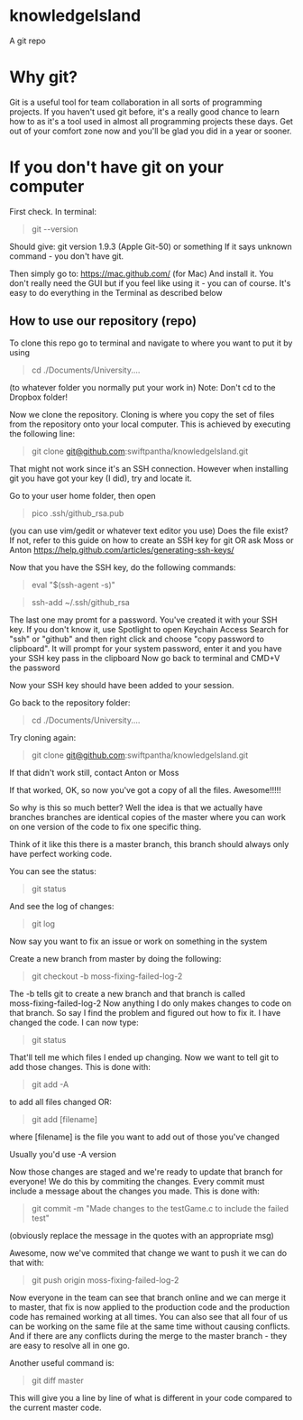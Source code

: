 # knowledgeIsland
A git repo

# Why git?
Git is a useful tool for team collaboration in all sorts of programming projects.
If you haven't used git before, it's a really good chance to learn how to as it's a tool used in almost all programming projects these days.
Get out of your comfort zone now and you'll be glad you did in a year or sooner.

# If you don't have git on your computer
First check. In terminal:
> git --version

Should give: git version 1.9.3 (Apple Git-50) or something
If it says unknown command - you don't have git.

Then simply go to: https://mac.github.com/ (for Mac)
And install it.
You don't really need the GUI but if you feel like using it - you can of course.
It's easy to do everything in the Terminal as described below

## How to use our repository (repo)

To clone this repo go to terminal and navigate to where you want 
to put it by using 

> cd ./Documents/University.... 

(to whatever folder you normally put your work in)
Note: Don't cd to the Dropbox folder!

Now we clone the repository. Cloning is where you copy the set of files
from the repository onto your local computer. This is achieved by executing 
the following line:

> git clone git@github.com:swiftpantha/knowledgeIsland.git

That might not work since it's an SSH connection.
However when installing git you have got your key (I did), try and locate it.

Go to your user home folder, then open
> pico .ssh/github_rsa.pub

(you can use vim/gedit or whatever text editor you use)
Does the file exist?
If not, refer to this guide on how to create an SSH key for git OR ask Moss or Anton
https://help.github.com/articles/generating-ssh-keys/

Now that you have the SSH key, do the following commands:
> eval "$(ssh-agent -s)"

> ssh-add ~/.ssh/github_rsa

The last one may promt for a password. You've created it with your SSH key. 
If you don't know it, use Spotlight to open Keychain Access
Search for "ssh" or "github" and then right click and choose "copy password to clipboard". 
It will prompt for your system password, enter it and you have your SSH key pass in the clipboard
Now go back to terminal and CMD+V the password

Now your SSH key should have been added to your session.

Go back to the repository folder:
> cd ./Documents/University....

Try cloning again:
> git clone git@github.com:swiftpantha/knowledgeIsland.git

If that didn't work still, contact Anton or Moss

If that worked, OK, so now you've got a copy of all the files. Awesome!!!!!

So why is this so much better? Well the idea is that we actually have branches
branches are identical copies of the master where you can work on one version
of the code to fix one specific thing.

Think of it like this there is a master branch, this branch should
always only have perfect working code. 

You can see the status:
> git status

And see the log of changes:
> git log

Now say you want to fix an issue or work on something in the system

Create a new branch from master by doing the following:

> git checkout -b moss-fixing-failed-log-2

The -b tells git to create a new branch and that branch is called  
moss-fixing-failed-log-2 Now anything I do only makes changes to code on
that branch. So say I find the problem and figured out how to fix it. I have changed the code.
I can now type:

> git status

That'll tell me which files I ended up changing. Now we want to tell git
to add those changes. This is done with:

> git add -A 

to add all files changed
OR:
> git add [filename]

where [filename] is the file you want to add out of those you've changed

Usually you'd use -A version

Now those changes are staged and we're ready to update that branch for everyone!
We do this by commiting the changes. Every commit must include a message about
the changes you made. This is done with:

> git commit -m "Made changes to the testGame.c to include the failed test"

(obviously replace the message in the quotes with an appropriate msg)

Awesome, now we've commited that change we want to push it we can do that with:

> git push origin moss-fixing-failed-log-2 

Now everyone in the team can see that branch online and we can merge it to master, that fix is 
now applied to the production code and the production code has remained 
working at all times. You can also see that all four of us can be working on
the same file at the same time without causing conflicts.
And if there are any conflicts during the merge to the master branch - they are easy to resolve all in one go.

Another useful command is:

> git diff master 

This will give you a line by line of what is different in your code compared to the current master code.

